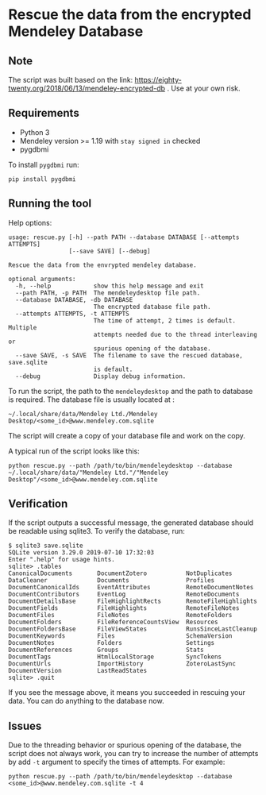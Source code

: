 # Rescue the data from the encrypted Mendeley Database
## Note
The script was built based on the link: https://eighty-twenty.org/2018/06/13/mendeley-encrypted-db . Use at your own risk.
## Requirements
* Python 3
* Mendeley version >= 1.19 with `stay signed in` checked
* pygdbmi

To install `pygdbmi` run:
```
pip install pygdbmi
```

## Running the tool
Help options:
```
usage: rescue.py [-h] --path PATH --database DATABASE [--attempts ATTEMPTS]
                 [--save SAVE] [--debug]

Rescue the data from the envrypted mendeley database.

optional arguments:
  -h, --help            show this help message and exit
  --path PATH, -p PATH  The mendeleydesktop file path.
  --database DATABASE, -db DATABASE
                        The encrypted database file path.
  --attempts ATTEMPTS, -t ATTEMPTS
                        The time of attempt, 2 times is default. Multiple
                        attempts needed due to the thread interleaving or
                        spurious opening of the database.
  --save SAVE, -s SAVE  The filename to save the rescued database, save.sqlite
                        is default.
  --debug               Display debug information.
```
To run the script, the path to the `mendeleydesktop` and the path to database is required. The database file is usually located at :
```
~/.local/share/data/Mendeley Ltd./Mendeley Desktop/<some_id>@www.mendeley.com.sqlite
```
The script will create a copy of your database file and work on the copy.

A typical run of the script looks like this:
```
python rescue.py --path /path/to/bin/mendeleydesktop --database ~/.local/share/data/"Mendeley Ltd."/"Mendeley Desktop"/<some_id>@www.mendeley.com.sqlite
```

## Verification
If the script outputs a successful message, the generated database should be readable using sqlite3. To verify the database, run:
```
$ sqlite3 save.sqlite
SQLite version 3.29.0 2019-07-10 17:32:03
Enter ".help" for usage hints.
sqlite> .tables
CanonicalDocuments       DocumentZotero           NotDuplicates          
DataCleaner              Documents                Profiles               
DocumentCanonicalIds     EventAttributes          RemoteDocumentNotes    
DocumentContributors     EventLog                 RemoteDocuments        
DocumentDetailsBase      FileHighlightRects       RemoteFileHighlights   
DocumentFields           FileHighlights           RemoteFileNotes        
DocumentFiles            FileNotes                RemoteFolders          
DocumentFolders          FileReferenceCountsView  Resources              
DocumentFoldersBase      FileViewStates           RunsSinceLastCleanup   
DocumentKeywords         Files                    SchemaVersion          
DocumentNotes            Folders                  Settings               
DocumentReferences       Groups                   Stats                  
DocumentTags             HtmlLocalStorage         SyncTokens             
DocumentUrls             ImportHistory            ZoteroLastSync         
DocumentVersion          LastReadStates         
sqlite> .quit
```
If you see the message above, it means you succeeded in rescuing your data. You can do anything to the database now. 

## Issues
Due to the threading behavior or spurious opening of the database, the script does not always work, you can try to increase the number of attempts by add `-t` argument to specify the times of attempts. For example:
```
python rescue.py --path /path/to/bin/mendeleydesktop --database <some_id>@www.mendeley.com.sqlite -t 4
```